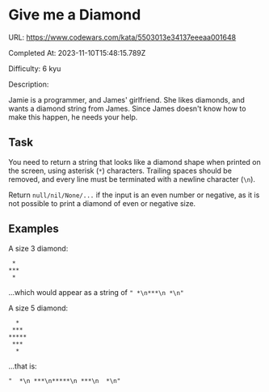 # Give me a Diamond

URL: https://www.codewars.com/kata/5503013e34137eeeaa001648

Completed At: 2023-11-10T15:48:15.789Z

Difficulty: 6 kyu

Description:

Jamie is a programmer, and James' girlfriend. She likes diamonds, and wants a diamond string from James. Since James doesn't know how to make this happen, he needs your help.

## Task

You need to return a string that looks like a diamond shape when printed on the screen, using asterisk (`*`) characters. Trailing spaces should be removed, and every line must be terminated with a newline character (`\n`).

Return `null/nil/None/...` if the input is an even number or negative, as it is not possible to print a diamond of even or negative size.

## Examples

A size 3 diamond:


```
 *
***
 *
```

...which would appear as a string of `" *\n***\n *\n"`


A size 5 diamond:

```
  *
 ***
*****
 ***
  *
```

...that is: 
```
"  *\n ***\n*****\n ***\n  *\n"
```
